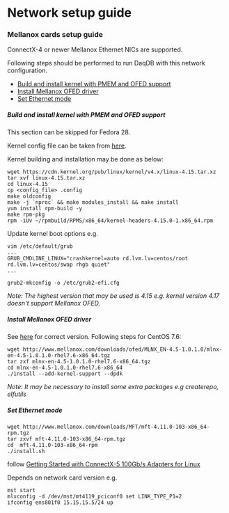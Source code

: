 # Network setup guide

### Mellanox cards setup guide
ConnectX-4 or newer Mellanox Ethernet NICs are supported.

Following steps should be performed to run DaqDB with this network configuration.
* [Build and install kernel with PMEM and OFED support](#Build-and-install-kernel-with-PMEM-and-OFED-support)
* [Install Mellanox OFED driver](#Install-Mellanox-OFED-driver)
* [Set Ethernet mode](Set-Ethernet-mode)

##### Build and install kernel with PMEM and OFED support

This section can be skipped for Fedora 28.

Kernel config file can be taken from [here](config/config_4_15.txt).

Kernel building and installation may be done as below:
```
wget https://cdn.kernel.org/pub/linux/kernel/v4.x/linux-4.15.tar.xz
tar xvf linux-4.15.tar.xz
cd linux-4.15
cp <config_file> .config
make oldconfig
make -j `nproc` && make modules_install && make install
yum install rpm-build -y
make rpm-pkg
rpm -iUv ~/rpmbuild/RPMS/x86_64/kernel-headers-4.15.0-1.x86_64.rpm
```
Update kernel boot options e.g.
```
vim /etc/default/grub
...
GRUB_CMDLINE_LINUX="crashkernel=auto rd.lvm.lv=centos/root rd.lvm.lv=centos/swap rhgb quiet"
...

grub2-mkconfig -o /etc/grub2-efi.cfg
```
_Note: The highest version that may be used is 4.15
e.g. kernel version 4.17 doesn't support Mellanox OFED._


##### Install Mellanox OFED driver
See [here](http://www.mellanox.com/downloaders/mlnx_en_downloader/downloader.html#) for correct version. Following steps for CentOS 7.6:

```
wget http://www.mellanox.com/downloads/ofed/MLNX_EN-4.5-1.0.1.0/mlnx-en-4.5-1.0.1.0-rhel7.6-x86_64.tgz
tar zxf mlnx-en-4.5-1.0.1.0-rhel7.6-x86_64.tgz
cd mlnx-en-4.5-1.0.1.0-rhel7.6-x86_64
./install --add-kernel-support --dpdk
```
_Note: It may be necessary to install some extra packages e.g createrepo, elfutils_

##### Set Ethernet mode
```
wget http://www.mellanox.com/downloads/MFT/mft-4.11.0-103-x86_64-rpm.tgz
tar zxvf mft-4.11.0-103-x86_64-rpm.tgz
cd  mft-4.11.0-103-x86_64-rpm
./install.sh
```
follow [Getting Started with ConnectX-5 100Gb/s Adapters for Linux](https://community.mellanox.com/s/article/getting-started-with-connectx-5-100gb-s-adapters-for-linux)

Depends on network card version e.g.
```
mst start
mlxconfig -d /dev/mst/mt4119_pciconf0 set LINK_TYPE_P1=2
ifconfig ens801f0 15.15.15.5/24 up
```